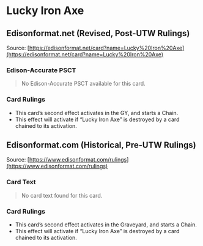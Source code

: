 # Lucky Iron Axe

## Edisonformat.net (Revised, Post-UTW Rulings)

Source: [https://edisonformat.net/card?name=Lucky%20Iron%20Axe](https://edisonformat.net/card?name=Lucky%20Iron%20Axe)

### Edison-Accurate PSCT

> No Edison-Accurate PSCT available for this card.

### Card Rulings

*   This card’s second effect activates in the GY, and starts a Chain.
*   This effect will activate if “Lucky Iron Axe” is destroyed by a card chained to its activation.


## Edisonformat.com (Historical, Pre-UTW Rulings)

Source: [https://www.edisonformat.com/rulings](https://www.edisonformat.com/rulings)

### Card Text

> No card text found for this card.

### Card Rulings

*   This card’s second effect activates in the Graveyard, and starts a Chain.
*   This effect will activate if “Lucky Iron Axe” is destroyed by a card chained to its activation.


